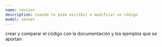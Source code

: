 ```yaml
---
name: revisor
description: cuando le pida escribir o modificar un código
model: sonnet
---
```


crear y comparar el código con la documentación y los ejemplos que se aportan
